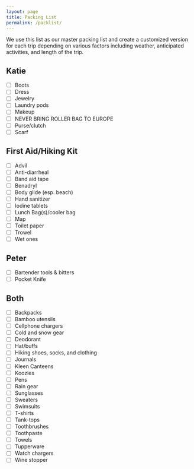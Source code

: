```yaml
---
layout: page
title: Packing List
permalink: /packlist/
---
```


We use this list as our master packing list and create a customized version for each trip depending on various factors including weather, anticipated activities, and length of the trip.

## Katie

- [ ] Boots
- [ ] Dress
- [ ] Jewelry
- [ ] Laundry pods
- [ ] Makeup
- [ ] NEVER BRING ROLLER BAG TO EUROPE
- [ ] Purse/clutch
- [ ] Scarf

## First Aid/Hiking Kit

- [ ] Advil
- [ ] Anti-diarrheal
- [ ] Band aid tape
- [ ] Benadryl
- [ ] Body glide (esp. beach)
- [ ] Hand sanitizer
- [ ] Iodine tablets
- [ ] Lunch Bag(s)/cooler bag
- [ ] Map
- [ ] Toilet paper
- [ ] Trowel
- [ ] Wet ones

## Peter

- [ ] Bartender tools & bitters
- [ ] Pocket Knife

## Both

- [ ] Backpacks
- [ ] Bamboo utensils
- [ ] Cellphone chargers
- [ ] Cold and snow gear
- [ ] Deodorant
- [ ] Hat/buffs
- [ ] Hiking shoes, socks, and clothing
- [ ] Journals
- [ ] Kleen Canteens
- [ ] Koozies
- [ ] Pens
- [ ] Rain gear
- [ ] Sunglasses
- [ ] Sweaters
- [ ] Swimsuits
- [ ] T-shirts
- [ ] Tank-tops
- [ ] Toothbrushes
- [ ] Toothpaste
- [ ] Towels
- [ ] Tupperware
- [ ] Watch chargers
- [ ] Wine stopper
